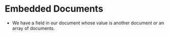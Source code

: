 # Embedded Documents

- We have a field in our document whose value is another document or an array of documents.
